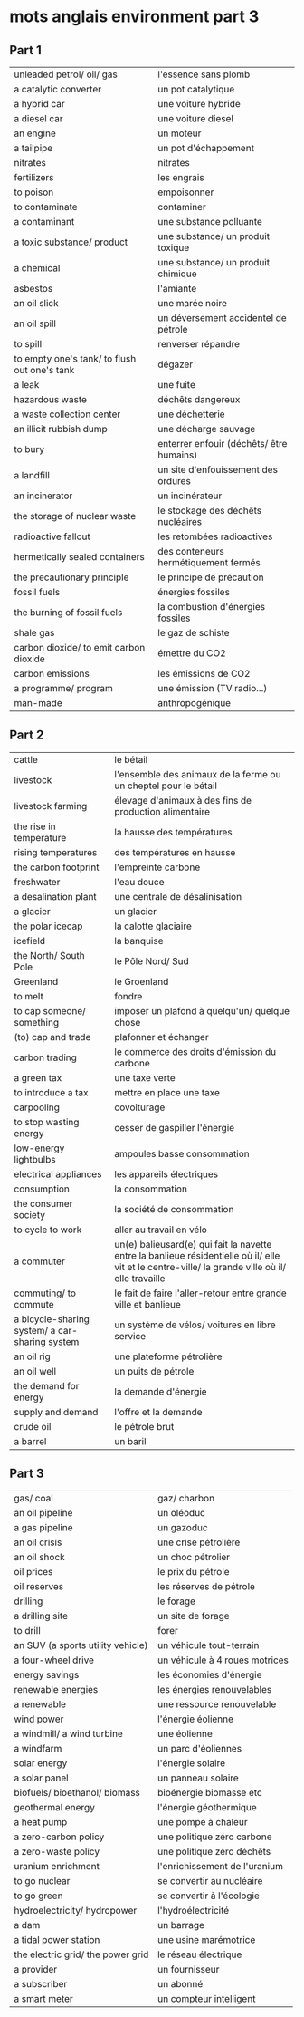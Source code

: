 # mots anglais environment part 3

## Part 1
|||
|:---|:---|
| unleaded petrol/ oil/ gas | l'essence sans plomb |
| a catalytic converter | un pot catalytique |
| a hybrid car | une voiture hybride |
| a diesel car | une voiture diesel |
| an engine | un moteur |
| a tailpipe | un pot d'échappement |
| nitrates | nitrates |
| fertilizers | les engrais |
| to poison | empoisonner |
| to contaminate | contaminer |
| a contaminant | une substance polluante |
| a toxic substance/ product | une substance/ un produit toxique |
| a chemical | une substance/ un produit chimique |
| asbestos | l'amiante |
| an oil slick | une marée noire |
| an oil spill | un déversement accidentel de pétrole |
| to spill | renverser répandre |
| to empty one's tank/ to flush out one's tank | dégazer |
| a leak | une fuite |
| hazardous waste | déchêts dangereux |
| a waste collection center | une déchetterie |
| an illicit rubbish dump | une décharge sauvage |
| to bury | enterrer enfouir (déchêts/ être humains) |
| a landfill | un site d'enfouissement des ordures |
| an incinerator | un incinérateur |
| the storage of nuclear waste | le stockage des déchêts nucléaires |
| radioactive fallout | les retombées radioactives |
| hermetically sealed containers | des conteneurs hermétiquement fermés |
| the precautionary principle | le principe de précaution |
| fossil fuels | énergies fossiles |
| the burning of fossil fuels | la combustion d'énergies fossiles |
| shale gas | le gaz de schiste |
| carbon dioxide/ to emit carbon dioxide | émettre du CO2 |
| carbon emissions | les émissions de CO2 |
| a programme/ program | une émission (TV radio...) |
| man-made | anthropogénique |

## Part 2
|||
|:---|:---|
| cattle | le bétail |
| livestock | l'ensemble des animaux de la ferme ou un cheptel pour le bétail |
| livestock farming | élevage d'animaux à des fins de production alimentaire |
| the rise in temperature | la hausse des températures |
| rising temperatures | des températures en hausse |
| the carbon footprint | l'empreinte carbone |
| freshwater | l'eau douce |
| a desalination plant | une centrale de désalinisation |
| a glacier | un glacier |
| the polar icecap | la calotte glaciaire |
| icefield | la banquise |
| the North/ South Pole | le Pôle Nord/ Sud |
| Greenland | le Groenland |
| to melt | fondre |
| to cap someone/ something | imposer un plafond à quelqu'un/ quelque chose |
| (to) cap and trade | plafonner et échanger |
| carbon trading | le commerce des droits d'émission du carbone |
| a green tax | une taxe verte |
| to introduce a tax | mettre en place une taxe |
| carpooling | covoiturage |
| to stop wasting energy | cesser de gaspiller l'énergie |
| low-energy lightbulbs | ampoules basse consommation |
| electrical appliances | les appareils électriques |
| consumption | la consommation |
| the consumer society | la société de consommation |
| to cycle to work | aller au travail en vélo |
| a commuter | un(e) balieusard(e) qui fait la navette entre la banlieue résidentielle où il/ elle vit et le centre-ville/ la grande ville où il/ elle travaille |
| commuting/ to commute | le fait de faire l'aller-retour entre grande ville et banlieue |
| a bicycle-sharing system/ a car-sharing system | un système de vélos/ voitures en libre service |
| an oil rig | une plateforme pétrolière |
| an oil well | un puits de pétrole |
| the demand for energy | la demande d'énergie |
| supply and demand | l'offre et la demande |
| crude oil | le pétrole brut |
| a barrel | un baril |

## Part 3
|||
|:---|:---|
| gas/ coal | gaz/ charbon |
| an oil pipeline | un oléoduc |
| a gas pipeline | un gazoduc |
| an oil crisis | une crise pétrolière |
| an oil shock | un choc pétrolier |
| oil prices | le prix du pétrole |
| oil reserves | les réserves de pétrole |
| drilling | le forage |
| a drilling site | un site de forage |
| to drill | forer |
| an SUV (a sports utility vehicle) | un véhicule tout-terrain |
| a four-wheel drive | un véhicule à 4 roues motrices |
| energy savings | les économies d'énergie |
| renewable energies | les énergies renouvelables |
| a renewable | une ressource renouvelable |
| wind power | l'énergie éolienne |
| a windmill/ a wind turbine | une éolienne |
| a windfarm | un parc d'éoliennes |
| solar energy | l'énergie solaire |
| a solar panel | un panneau solaire |
| biofuels/ bioethanol/ biomass | bioénergie biomasse etc |
| geothermal energy | l'énergie géothermique |
| a heat pump | une pompe à chaleur |
| a zero-carbon policy | une politique zéro carbone |
| a zero-waste policy | une politique zéro déchêts |
| uranium enrichment | l'enrichissement de l'uranium |
| to go nuclear | se convertir au nucléaire |
| to go green | se convertir à l'écologie |
| hydroelectricity/ hydropower | l'hydroélectricité |
| a dam | un barrage |
| a tidal power station | une usine marémotrice |
| the electric grid/ the power grid | le réseau électrique |
| a provider | un fournisseur |
| a subscriber | un abonné |
| a smart meter | un compteur intelligent |
